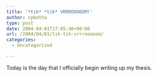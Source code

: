 ```yaml
---
title: '*tik* *tik* VRRROOOOOM!'
author: cpbotha
type: post
date: 2004-04-01T17:05:46+00:00
url: /2004/04/01/tik-tik-vrrrooooom/
categories:
  - Uncategorized

---
```

Today is the day that I officially begin writing up my thesis.